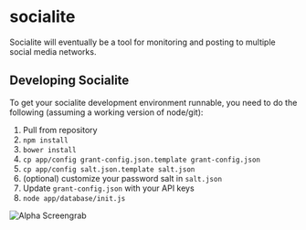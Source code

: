 # socialite

Socialite will eventually be a tool for monitoring and posting to multiple social media networks.

## Developing Socialite

To get your socialite development environment runnable, you need to do the following (assuming a working version of node/git):

1. Pull from repository
1. `npm install`
1. `bower install`
1. `cp app/config grant-config.json.template grant-config.json`
1. `cp app/config salt.json.template salt.json`
1. (optional) customize your password salt in `salt.json`
1. Update `grant-config.json` with your API keys
1. `node app/database/init.js`

![Alpha Screengrab](http://i.imgur.com/65xTmy5.png)
